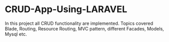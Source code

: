 # CRUD-App-Using-LARAVEL
In this project all CRUD functionality are implemented. Topics covered Blade, Routing, Resource Routing, MVC pattern, different Facades, Models, Mysql etc.
